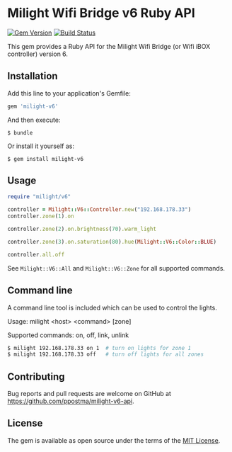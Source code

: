 # Milight Wifi Bridge v6 Ruby API

[![Gem Version](https://badge.fury.io/rb/milight-v6.svg)](https://badge.fury.io/rb/milight-v6)
[![Build Status](https://travis-ci.org/ppostma/milight-v6-api.svg?branch=master)](https://travis-ci.org/ppostma/milight-v6-api)

This gem provides a Ruby API for the Milight Wifi Bridge (or Wifi iBOX controller) version 6.

## Installation

Add this line to your application's Gemfile:

```ruby
gem 'milight-v6'
```

And then execute:

    $ bundle

Or install it yourself as:

    $ gem install milight-v6

## Usage

```ruby
require "milight/v6"

controller = Milight::V6::Controller.new("192.168.178.33")
controller.zone(1).on

controller.zone(2).on.brightness(70).warm_light

controller.zone(3).on.saturation(80).hue(Milight::V6::Color::BLUE)

controller.all.off
```

See `Milight::V6::All` and `Milight::V6::Zone` for all supported commands.

## Command line

A command line tool is included which can be used to control the lights.

Usage: milight &lt;host&gt; &lt;command&gt; [zone]

Supported commands: on, off, link, unlink

```bash
$ milight 192.168.178.33 on 1  # turn on lights for zone 1
$ milight 192.168.178.33 off   # turn off lights for all zones
```

## Contributing

Bug reports and pull requests are welcome on GitHub at https://github.com/ppostma/milight-v6-api.

## License

The gem is available as open source under the terms of the [MIT License](https://opensource.org/licenses/MIT).
